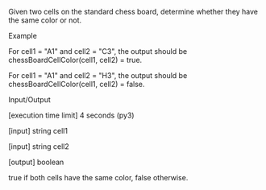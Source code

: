 Given two cells on the standard chess board, determine whether they have the same color or not.

Example

For cell1 = "A1" and cell2 = "C3", the output should be
chessBoardCellColor(cell1, cell2) = true.



For cell1 = "A1" and cell2 = "H3", the output should be
chessBoardCellColor(cell1, cell2) = false.



Input/Output

[execution time limit] 4 seconds (py3)

[input] string cell1

[input] string cell2

[output] boolean

true if both cells have the same color, false otherwise.